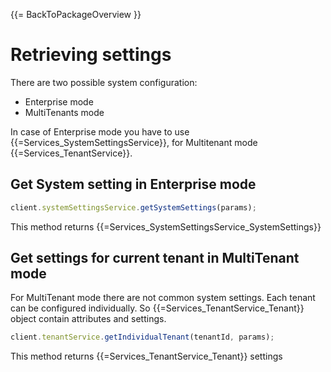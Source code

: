 {{= BackToPackageOverview }}

# Retrieving settings

There are two possible system configuration:

* Enterprise mode
* MultiTenants mode

In case of Enterprise mode you have to use {{=Services_SystemSettingsService}}, for Multitenant mode {{=Services_TenantService}}.

## Get System setting in Enterprise mode

```javascript
client.systemSettingsService.getSystemSettings(params);
```
This method returns {{=Services_SystemSettingsService_SystemSettings}}

## Get settings for current tenant in MultiTenant mode

For MultiTenant mode there are not common system settings. Each tenant can be configured individually. So {{=Services_TenantService_Tenant}} object contain attributes and settings.

```javascript
client.tenantService.getIndividualTenant(tenantId, params);
```

This method returns {{=Services_TenantService_Tenant}} settings
